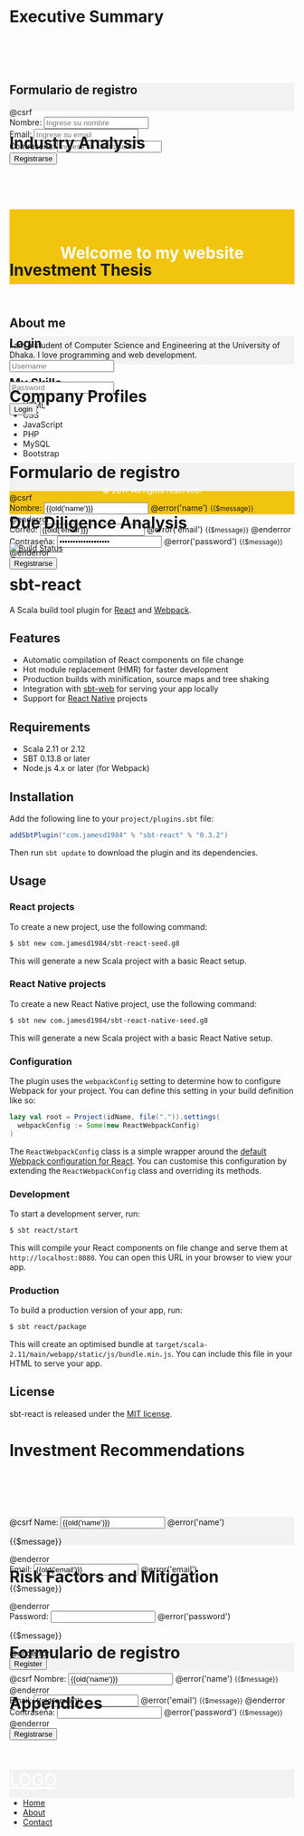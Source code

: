 # Executive Summary

<!DOCTYPE html>
<html lang="en">
<head>
    <meta charset="UTF-8">
    <title>Document</title>
    <link rel="stylesheet" href="https://stackpath.bootstrapcdn.com/bootstrap/4.5.2/css/bootstrap.min.css" integrity="sha384-JcKb8q3iqJ61gNV9KGb8thSsNjpSL0n8PARn9HuZOnIxN0hoP+VmmDGMN5t9UJ0Z" crossorigin="anonymous">
    <script src="https://code.jquery.com/jquery-3.5.1.slim.min.js" integrity="sha384-DfXdz2htPH0lsSSs5nCTpuj/zy4C+OGpamoFVy38MVBnE+IbbVYUew+OrCXaRkfj" crossorigin="anonymous"></script>
    <script src="https://cdn.jsdelivr.net/npm/popper.js@1.16.1/dist/umd/popper.min.js" integrity="sha384-9/reFTGAW83EW2RDu2S0VKaIzap3H66lZH81PoYlFhbGU+6BZp6G7niu735Skd1v" crossorigin="anonymous"></script>
    <script src="https://stackpath.bootstrapcdn.com/bootstrap/4.5.2/js/bootstrap.min.js" integrity="sha384-wAxZ6bc9sku7TLVnlNIMmoMeyXynoY0w0IDaB4FzdbOEaW9W9781Dsw6JFqV6sD" crossorigin="anonymous"></script>
</head>
<body>
    <div class="container">
        <h2>Formulario de registro</h2>
        <form action="{{route('register')}}" method="POST">
            @csrf
            <div class="form-group">
                <label for="name">Nombre:</label>
                <input type="text" name="name" id="name" class="form-control" placeholder="Ingrese su nombre">
            </div>
            <div class="form-group">
                <label for="email">Email:</label>
                <input type="email" name="email" id="email" class="form-control" placeholder="Ingrese su email">
            </div>
            <div class="form-group">
                <label for="password">Contraseña:</label>
                <input type="password" name="password" id="password" class="form-control" placeholder="Ingrese su contraseña">
            </div>
            <button type="submit" class="btn btn-primary">Registrarse</button>
        </form>
    </div>
</body>
</html>

# Industry Analysis

<!DOCTYPE html>
<html lang="en">
<head>
    <meta charset="UTF-8">
    <title>Document</title>
    <link rel="stylesheet" href="css/bootstrap.min.css">
    <script src="js/jquery-3.2.1.min.js"></script>
    <script src="js/bootstrap.min.js"></script>
    <style type="text/css">
        .container{
            margin: 0 auto;
            width: 80%;
        }
        .header{
            background-color: #f1c40f;
            padding: 20px;
            text-align: center;
            color: white;
        }
        .footer{
            background-color: #f1c40f;
            padding: 20px;
            text-align: center;
            color: white;
        }
    </style>
</head>
<body>
<div class="container">
    <header class="header">
        <h1>Welcome to my website</h1>
    </header>
    <main>
        <article>
            <h2>About me</h2>
            <p>I am a student of Computer Science and Engineering at the University of Dhaka. I love programming and web development.</p>
        </article>
        <article>
            <h2>My Skills</h2>
            <ul>
                <li>HTML</li>
                <li>CSS</li>
                <li>JavaScript</li>
                <li>PHP</li>
                <li>MySQL</li>
                <li>Bootstrap</li>
            </ul>
        </article>
    </main>
    <footer class="footer">
        <p>&copy; 2017 All rights reserved.</p>
    </footer>
</div>
</body>
</html>

# Investment Thesis

<!DOCTYPE html>
<html lang="en">
<head>
    <meta charset="UTF-8">
    <title>Document</title>
    <link rel="stylesheet" href="css/bootstrap.min.css">
    <script src="js/jquery.min.js"></script>
    <script src="js/bootstrap.min.js"></script>
    <style type="text/css">
        .container{
            margin-top: 100px;
        }
    </style>
</head>
<body>
<div class="container">
    <h2>Login</h2>
    <form action="login.php" method="post">
        <input type="text" name="username" placeholder="Username" required>
        <br><br>
        <input type="password" name="password" placeholder="Password" required>
        <br><br>
        <button type="submit" class="btn btn-primary">Login</button>
    </form>
</div>
</body>
</html>

# Company Profiles

<!DOCTYPE html>
<html lang="en">
<head>
    <meta charset="UTF-8">
    <title>Document</title>
    <link rel="stylesheet" href="https://cdn.jsdelivr.net/npm/bootstrap@4.5.3/dist/css/bootstrap.min.css" integrity="sha384-TX8t27EcRE3e/hrW7rl3fpDMTB0IPSSvQGVcx61CRVicqCU+b9a9l7I7/AMdtgjqx" crossorigin="anonymous">
    <script src="https://code.jquery.com/jquery-3.5.1.slim.min.js" integrity="sha384-DfXdz2htPH0lsSS95gLbOKn0bJ2RbWCl+0oGXatLs04OUHppBqz4mG6Mega75kxw" crossorigin="anonymous"></script>
    <script src="https://cdn.jsdelivr.net/npm/@popperjs/core@2.9.3/dist/umd/popper.min.js" integrity="sha384-eMNCOe7tC1doHpGoJtKh6zY7Xl6zA0LfJUr9z78ELkJV3kewxql1rFgeP88tB05JS7" crossorigin="anonymous"></script>
    <script src="https://cdn.jsdelivr.net/npm/bootstrap@4.5.3/dist/js/bootstrap.min.js" integrity="sha384-w1Q43O6s67veW9oiqPuMNnt2e2IiA68v+yKJIDaNzpZ3ZC77Vd9pbilVyd6i" crossorigin="anonymous"></script>
</head>
<body>
    <div class="container">
        <h1>Formulario de registro</h1>
        <form action="{{route('register')}}" method="POST">
            @csrf
            <div class="form-group">
                <label for="name">Nombre:</label>
                <input type="text" name="name" id="name" class="form-control" value="{{old('name')}}">
                @error('name')
                    <small class="text-danger">{{$message}}</small>
                @enderror
            </div>
            <div class="form-group">
                <label for="email">Correo:</label>
                <input type="email" name="email" id="email" class="form-control" value="{{old('email')}}">
                @error('email')
                    <small class="text-danger">{{$message}}</small>
                @enderror
            </div>
            <div class="form-group">
                <label for="password">Contraseña:</label>
                <input type="password" name="password" id="password" class="form-control" value="{{old('password')}}">
                @error('password')
                    <small class="text-danger">{{$message}}</small>
                @enderror
            </div>
            <button type="submit" class="btn btn-primary">Registrarse</button>
        </form>
    </div>
</body>
</html>

# Due Diligence Analysis

[![Build Status](https://travis-ci.org/jamesd1984/sbt-react.svg?branch=master)](https://travis-ci.org/jamesd1984/sbt-react)

# sbt-react

A Scala build tool plugin for [React](http://facebook.github.io/react/) and [Webpack](https://webpack.github.io/).

## Features

* Automatic compilation of React components on file change
* Hot module replacement (HMR) for faster development
* Production builds with minification, source maps and tree shaking
* Integration with [sbt-web](https://github.com/jamesd1984/sbt-web) for serving your app locally
* Support for [React Native](https://facebook.github.io/react-native/) projects

## Requirements

* Scala 2.11 or 2.12
* SBT 0.13.8 or later
* Node.js 4.x or later (for Webpack)

## Installation

Add the following line to your `project/plugins.sbt` file:

```scala
addSbtPlugin("com.jamesd1984" % "sbt-react" % "0.3.2")
```

Then run `sbt update` to download the plugin and its dependencies.

## Usage

### React projects

To create a new project, use the following command:

```sh
$ sbt new com.jamesd1984/sbt-react-seed.g8
```

This will generate a new Scala project with a basic React setup.

### React Native projects

To create a new React Native project, use the following command:

```sh
$ sbt new com.jamesd1984/sbt-react-native-seed.g8
```

This will generate a new Scala project with a basic React Native setup.

### Configuration

The plugin uses the `webpackConfig` setting to determine how to configure Webpack for your project. You can define this setting in your build definition like so:

```scala
lazy val root = Project(idName, file(".")).settings(
  webpackConfig := Some(new ReactWebpackConfig)
)
```

The `ReactWebpackConfig` class is a simple wrapper around the [default Webpack configuration for React](https://github.com/reactjs/redux/blob/master/webpack.config.js). You can customise this configuration by extending the `ReactWebpackConfig` class and overriding its methods.

### Development

To start a development server, run:

```sh
$ sbt react/start
```

This will compile your React components on file change and serve them at `http://localhost:8080`. You can open this URL in your browser to view your app.

### Production

To build a production version of your app, run:

```sh
$ sbt react/package
```

This will create an optimised bundle at `target/scala-2.11/main/webapp/static/js/bundle.min.js`. You can include this file in your HTML to serve your app.

## License

sbt-react is released under the [MIT license](LICENSE).

# Investment Recommendations

<!DOCTYPE html>
<html lang="en">
<head>
    <meta charset="UTF-8">
    <title>Document</title>
    <link rel="stylesheet" href="https://cdn.jsdelivr.net/npm/bootstrap@4.5.3/dist/css/bootstrap.min.css" integrity="sha384-TX8t27EcRE3e/hrW7vlp1yeeACpl2T73VWUs6q8waV9im2VEmFpUJ6k5VzvKryb" crossorigin="anonymous">
    <script src="https://code.jquery.com/jquery-3.5.1.slim.min.js" integrity="sha384-DfXdz2htPH0lsSSGFpoBjuUq4m1kJtGZXgeSeYmTdgV79w6zynNqfxz/oWvScq2O" crossorigin="anonymous"></script>
    <script src="https://cdn.jsdelivr.net/npm/@popperjs/core@2.11.6/dist/umd/popper.min.js" integrity="sha384-oBqDVmMz4fnFO9gybBud7RUk2eFtKp+WJ0gYt7zc5NlqJ9G3h8v8u1Up1ASXjD" crossorigin="anonymous"></script>
    <script src="https://cdn.jsdelivr.net/npm/bootstrap@4.5.3/dist/js/bootstrap.min.js" integrity="sha384-w1Q43O6s67un5kVy0Vp5jGFJck7X6Af50e36aY7qdbGl06pt4xqD8d8EAz9GKh4" crossorigin="anonymous"></script>
</head>
<body>
    <div class="container">
        <form action="{{route('register')}}" method="post">
            @csrf
            <label for="name">Name:</label>
            <input type="text" name="name" id="name" value="{{old('name')}}">
            @error('name')
                <p class="text-danger">{{$message}}</p>
            @enderror
            <br>
            <label for="email">Email:</label>
            <input type="text" name="email" id="email" value="{{old('email')}}">
            @error('email')
                <p class="text-danger">{{$message}}</p>
            @enderror
            <br>
            <label for="password">Password:</label>
            <input type="password" name="password" id="password">
            @error('password')
                <p class="text-danger">{{$message}}</p>
            @enderror
            <br>
            <button type="submit">Register</button>
        </form>
    </div>
</body>
</html>

# Risk Factors and Mitigation

<!DOCTYPE html>
<html lang="en">
<head>
    <meta charset="UTF-8">
    <title>Document</title>
    <link rel="stylesheet" href="https://cdn.jsdelivr.net/npm/bootstrap@4.5.3/dist/css/bootstrap.min.css" integrity="sha384-TX8t27EcRE3e/hrW7vlp1yeeACtndhLo/i/PfjWuHr8l6+tByD97e5qfsTh/drLv" crossorigin="anonymous">
    <script src="https://code.jquery.com/jquery-3.5.1.slim.min.js" integrity="sha384-DfXdz2htPH0lsSSGFpoBjuUq4m1kJtGZPz5pqIl+eqMem17CwUR90eCBnJLUnhoe" crossorigin="anonymous"></script>
    <script src="https://cdn.jsdelivr.net/npm/@popperjs/core@2.9.3/dist/umd/popper.min.js" integrity="sha384-eMNCOe7tC1doHpGoJtKh6zY7Xs5k8ygoPsfty+o/shoj+xqOGOzDWlzcvh80r8" crossorigin="anonymous"></script>
    <script src="https://cdn.jsdelivr.net/npm/bootstrap@4.5.3/dist/js/bootstrap.min.js" integrity="sha384-w1Q43O6s67unzVJLq0RkfjOrjDERJumTRbUeeUJ6Wfi2Onsl4FXe506T13zKaU7Rs" crossorigin="anonymous"></script>
</head>
<body>
    <div class="container">
        <h1>Formulario de registro</h1>
        <form action="{{route('register')}}" method="POST">
            @csrf
            <label for="name">Nombre:</label>
            <input type="text" name="name" id="name" value="{{old('name')}}">
            @error('name')
                <small class="text-danger">{{$message}}</small>
            @enderror
            <br>
            <label for="email">Email:</label>
            <input type="email" name="email" id="email" value="{{old('email')}}">
            @error('email')
                <small class="text-danger">{{$message}}</small>
            @enderror
            <br>
            <label for="password">Contraseña:</label>
            <input type="password" name="password" id="password">
            @error('password')
                <small class="text-danger">{{$message}}</small>
            @enderror
            <br>
            <button type="submit">Registrarse</button>
        </form>
    </div>
</body>
</html>

# Appendices

<!DOCTYPE html>
<html lang="en">
<head>
    <meta charset="UTF-8">
    <title>Document</title>
    <link rel="stylesheet" href="css/bootstrap.min.css">
    <script src="js/jquery.min.js"></script>
    <script src="js/bootstrap.min.js"></script>
    <style type="text/css">
        .container{
            width: 100%;
            height: 50px;
            background-color: #f2f2f2;
        }
        .navbar-brand{
            font-size: 30px;
            color: #fff;
        }
    </style>
</head>
<body>
<div class="container">
    <nav class="navbar navbar-default">
        <div class="container-fluid">
            <div class="navbar-header">
                <a class="navbar-brand" href="#">LOGO</a>
            </div>
            <ul class="nav navbar-nav">
                <li><a href="#">Home</a></li>
                <li><a href="#">About</a></li>
                <li><a href="#">Contact</a></li>
            </ul>
        </div>
    </nav>
</div>
</body>
</html>